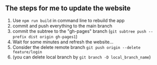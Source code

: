 ## The steps for me to update the website

1. Use `npm run build` in command line to rebuild the app
2. commit and push everything to the main branch
3. commit the subtree to the "gh-pages" branch (`git subtree push --prefix dist origin gh-pages1`)
4. Wait for some minutes and refresh the website...
5. Consider the delete remote branch `git push origin --delete feature/login`
6. (you can delete local branch by `git branch -D local_branch_name`)